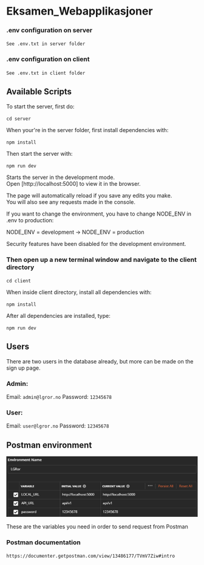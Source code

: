 # Eksamen_Webapplikasjoner

### .env configuration on server

`See .env.txt in server folder`

### .env configuration on client

`See .env.txt in client folder`

## Available Scripts

To start the server, first do:

`cd server`

When your're in the server folder, first install dependencies with:

`npm install`

Then start the server with:

`npm run dev`

Starts the server in the development mode.\
Open [http://localhost:5000] to view it in the browser.

The page will automatically reload if you save any edits you make.\
You will also see any requests made in the console.

If you want to change the environment, you have to change NODE_ENV in .env to production:

NODE_ENV = development -> NODE_ENV = production

Security features have been disabled for the development environment.

### Then open up a new terminal window and navigate to the client directory

`cd client`

When inside client directory, install all dependencies with:

`npm install`

After all dependencies are installed, type:

`npm run dev`

## Users

There are two users in the database already, but more can be made on the sign up page.

### Admin:

Email: `admin@lgror.no`
Password: `12345678`

### User:

Email: `user@lgror.no`
Password: `12345678`

## Postman environment

![](environmentPostman.png)

These are the variables you need in order to send request from Postman

### Postman documentation

`https://documenter.getpostman.com/view/13486177/TVmV7Ziw#intro`
